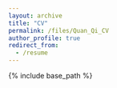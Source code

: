 ```yaml
---
layout: archive
title: "CV"
permalink: /files/Quan_Qi_CV
author_profile: true
redirect_from:
  - /resume
---
```


{% include base_path %}
